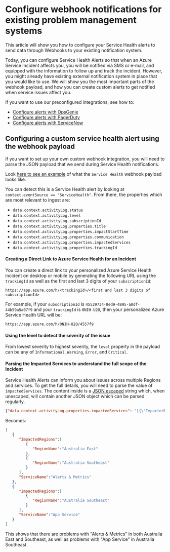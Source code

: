 # Configure webhook notifications for existing problem management systems

This article will show you how to configure your Service Health alerts to send data through Webhooks to your existing notification system.

Today, you can configure Service Health Alerts so that when an Azure Service Incident affects you, you will be notified via SMS or e-mail, and equipped with the information to follow up and track the incident.
However, you might already have existing external notification system in place that you would like to use.
We will show you the most important parts of the webhook payload, and how you can create custom alerts to get notified when service issues affect you.

If you want to use our preconfigured integrations, see how to:
* [Configure alerts with OpsGenie](service-health-alert-webhook-opsgenie.md)
* [Configure alerts with PagerDuty](service-health-alert-webhook-pagerduty.md)
* [Configure alerts with ServiceNow](service-health-alert-webhook-servicenow.md)

## Configuring a custom service health alert using the webhook payload
If you want to set up your own custom webhook integration, you will need to parse the JSON payload that we send during Service Health notifications.

Look [here to see an example](../monitoring-and-diagnostics/monitoring-activity-log-alerts-webhook.md) of what the `Service Health` webhook payload looks like.

You can detect this is a Service Health alert by looking at `context.eventSource == "ServiceHealth"`. From there, the properties which are most relevant to ingest are:
 * `data.context.activityLog.status`
 * `data.context.activityLog.level`
 * `data.context.activityLog.subscriptionId`
 * `data.context.activityLog.properties.title`
 * `data.context.activityLog.properties.impactStartTime`
 * `data.context.activityLog.properties.communication`
 * `data.context.activityLog.properties.impactedServices`
 * `data.context.activityLog.properties.trackingId`

#### Creating a Direct Link to Azure Service Health for an Incident
You can create a direct link to your personalized Azure Service Health incident on desktop or mobile by generating the following URL using the `trackingId` as well as the first and last 3 digits of your `subscriptionId`:
```
https://app.azure.com/h/<trackingId>/<first and last 3 digits of subscriptionId>
```

For example, if your `subscriptionId` is `45529734-0ed9-4895-a0df-44b59a5a07f9` and your `trackingId` is `0NIH-U2O`, then your personalized Azure Service Health URL will be:

```
https://app.azure.com/h/0NIH-U2O/4557f9
```

#### Using the level to detect the severity of the issue
From lowest severity to highest severity, the `level` property in the payload can be any of `Informational`, `Warning`, `Error`, and `Critical`.

#### Parsing the Impacted Services to understand the full scope of the Incident
Service Health Alerts can inform you about issues across multiple Regions and services. To get the full details, you will need to parse the value of `impactedServices`.
The content inside is a [JSON escaped](http://json.org/) string which, when unescaped, will contain another JSON object which can be parsed regularly.

```json
{"data.context.activityLog.properties.impactedServices": "[{\"ImpactedRegions\":[{\"RegionName\":\"Australia East\"},{\"RegionName\":\"Australia Southeast\"}],\"ServiceName\":\"Alerts & Metrics\"},{\"ImpactedRegions\":[{\"RegionName\":\"Australia Southeast\"}],\"ServiceName\":\"App Service\"}]"}
```

Becomes:

```json
[
   {
      "ImpactedRegions":[
         {
            "RegionName":"Australia East"
         },
         {
            "RegionName":"Australia Southeast"
         }
      ],
      "ServiceName":"Alerts & Metrics"
   },
   {
      "ImpactedRegions":[
         {
            "RegionName":"Australia Southeast"
         }
      ],
      "ServiceName":"App Service"
   }
]
```

This shows that there are problems with "Alerts & Metrics" in both Australia East and Southeast, as well as problems with "App Service" in Australia Southeast.


